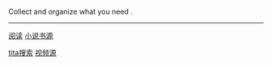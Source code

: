 Collect and organize what you need .

---

[阅读](https://www.coolapk.com/apk/com.gedoor.monkeybook) [小说书源](https://github.com/LuanJian/Download/blob/master/%E9%98%85%E8%AF%BB.json)

[tita搜索](https://www.lanzous.com/b751334/) [视频源](https://github.com/LuanJian/Download/blob/master/tita.json)
